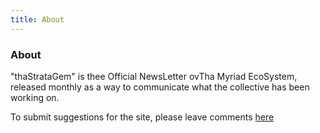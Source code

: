 ```yaml
---
title: About
---
```


<div class="text-center">
  <h3>About</h3>
</div>

"thaStrataGem" is thee Official NewsLetter ovTha Myriad EcoSystem, released monthly as a way to communicate what the collective has been working on.

To submit suggestions for the site, please leave comments <a href="https://forms.gle/ESgz5b2wdfVsmYacA" target="_blank">here</a>